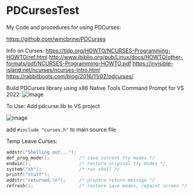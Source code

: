 # PDCursesTest
My Code and procedures for using PDCurses:

https://github.com/wmcbrine/PDCurses

Info on Curses:
https://tldp.org/HOWTO/NCURSES-Programming-HOWTO/ref.html
http://www.ibiblio.org/pub/Linux/docs/HOWTO/other-formats/pdf/NCURSES-Programming-HOWTO.pdf
https://invisible-island.net/ncurses/ncurses-intro.html
https://rabbitboots.com/blog/2016/11/02/pdcurses/


Build PDCurses library using x86 Native Tools Command Prompt for VS 2022:
![image](https://github.com/user-attachments/assets/7e2e5efc-eb37-4741-b23a-d91d3c9019cc)

To Use:
Add pdcurse.lib to VS project

![image](https://github.com/user-attachments/assets/963cc9cb-479b-46b9-921b-6beed88667f8)

add ```#include "curses.h"```
to main source file

Temp Leave Curses:

```c
addstr("Shelling out...");
def_prog_mode();           /* save current tty modes */
endwin();                  /* restore original tty modes */
system("sh");              /* run shell */
printf("stuff");
addstr("returned.\n");     /* prepare return message */
refresh();                 /* restore save modes, repaint screen */
```
